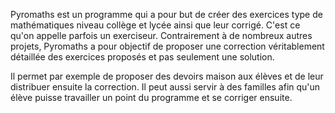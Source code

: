 Pyromaths est un programme qui a pour but de créer des exercices type de mathématiques niveau collège et lycée ainsi que leur corrigé. C'est ce qu'on appelle parfois un exerciseur. Contrairement à de nombreux autres projets, Pyromaths a pour objectif de proposer une correction véritablement détaillée des exercices proposés et pas seulement une solution.

Il permet par exemple de proposer des devoirs maison aux élèves et de leur distribuer ensuite la correction. Il peut aussi servir à des familles afin qu'un élève puisse travailler un point du programme et se corriger ensuite. 
